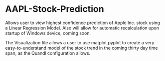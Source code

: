 # AAPL-Stock-Prediction
Allows user to view highest confidence prediction of Apple Inc. stock using a Linear Regression Model. Also will allow for automatic recalculation upon startup of Windows device, coming soon.

The Visualization file allows a user to use matplot.pyplot to create a very easy-to-understand model of the stock trend in the coming thirty day time span, as the Quandl configuration allows.

